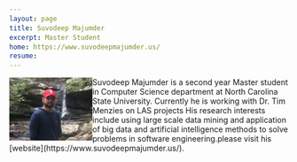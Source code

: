 ```yaml
---
layout: page
title: Suvodeep Majumder
excerpt: Master Student
home: https://www.suvodeepmajumder.us/
resume:
---
```



<img align="left" width="150" src="/img/suvodeep.JPG">
Suvodeep Majumder is a second year Master student in Computer Science department at North Carolina State University. Currently he is working with Dr. Tim Menzies on LAS projects His research interests include using large scale data mining and application of big data and artificial intelligence methods to solve problems in software engineering.please visit his [website](https://www.suvodeepmajumder.us/).
